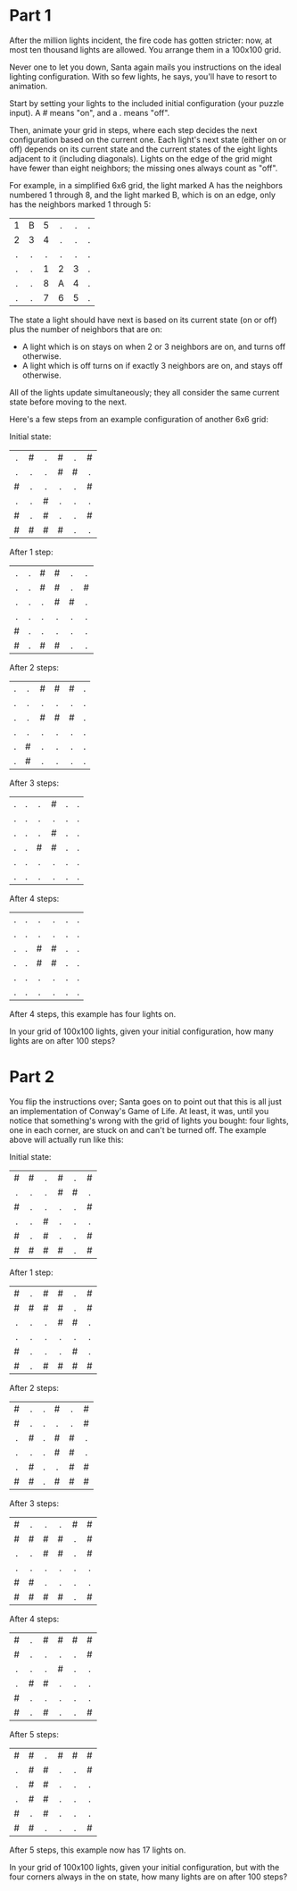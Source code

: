 # Part 1

After the million lights incident, the fire code has gotten stricter: now, at most ten thousand lights are allowed. You arrange them in a 100x100 grid.

Never one to let you down, Santa again mails you instructions on the ideal lighting configuration. With so few lights, he says, you'll have to resort to animation.

Start by setting your lights to the included initial configuration (your puzzle input). A # means "on", and a . means "off".

Then, animate your grid in steps, where each step decides the next configuration based on the current one. Each light's next state (either on or off) depends on its current state and the current states of the eight lights adjacent to it (including diagonals). Lights on the edge of the grid might have fewer than eight neighbors; the missing ones always count as "off".

For example, in a simplified 6x6 grid, the light marked A has the neighbors numbered 1 through 8, and the light marked B, which is on an edge, only has the neighbors marked 1 through 5:

| | | | | | |
| :---: | :---: | :---: | :---: | :---: | :---: |
| 1 | B | 5 | . | . | . |
| 2 | 3 | 4 | . | . | . |
| . | . | . | . | . | . |
| . | . | 1 | 2 | 3 | . |
| . | . | 8 | A | 4 | . |
| . | . | 7 | 6 | 5 | . |

The state a light should have next is based on its current state (on or off) plus the number of neighbors that are on:

- A light which is on stays on when 2 or 3 neighbors are on, and turns off otherwise.
- A light which is off turns on if exactly 3 neighbors are on, and stays off otherwise.

All of the lights update simultaneously; they all consider the same current state before moving to the next.

Here's a few steps from an example configuration of another 6x6 grid:

Initial state: <br />

| | | | | | |
| :---: | :---: | :---: | :---: | :---: | :---: |
| . | \# | . | \# | . | \# |
| . | . | . | \# | \# | . |
| \# | . | . | . | . |\# |
| . | . | \# | . | . | . |
| \# | . | \# | . | . | \# |
| \# | \# | \# | \# | . | . |

After 1 step: <br />

| | | | | | |
| :---: | :---: | :---: | :---: | :---: | :---: |
| . | . | \# | \# | . | . |
| . | . | \# | \# | . | \# |
| . | . | . | \# | \# | . |
| . | . | . | . | . | . |
| \# | . | . | . | . | . |
| \# | . | \# | \# | . | . |

After 2 steps: <br />

| | | | | | |
| :---: | :---: | :---: | :---: | :---: | :---: |
| . | . | \# | \# | \# | . |
| . | . | . | . | . | . |
| . | . | \# | \# | \# | . |
| . | . | . | . | . | . |
| . | \# | . | . | . | . |
| . | \# | . | . | . | . |

After 3 steps: <br />

| | | | | | |
| :---: | :---: | :---: | :---: | :---: | :---: |
| . | . | . | \# | . | . |
| . | . | . | . | . | . |
| . | . | . | \# | . | . |
| . | . | \# | \# | . | . |
| . | . | . | . | . | . |
| . | . | . | . | . | . |

After 4 steps: <br />

| | | | | | |
| :---: | :---: | :---: | :---: | :---: | :---: |
| . | . | . | . | . | . |
| . | . | . | . | . | . |
| . | . | \# | \# | . | . |
| . | . | \# | \# | . | . |
| . | . | . | . | . | . |
| . | . | . | . | . | . |

After 4 steps, this example has four lights on.

In your grid of 100x100 lights, given your initial configuration, how many lights are on after 100 steps?


# Part 2

You flip the instructions over; Santa goes on to point out that this is all just an implementation of Conway's Game of Life. At least, it was, until you notice that something's wrong with the grid of lights you bought: four lights, one in each corner, are stuck on and can't be turned off. The example above will actually run like this:

Initial state: <br />

| | | | | | |
| :---: | :---: | :---: | :---: | :---: | :---: |
| \# | \# | . | \# | . | \# |
| . | . | . | \# | \# | . |
| \# | . | . | . | . | \# |
| . | . | \# | . | . | . |
| \# | . | \# | . | . | \# |
| \# | \# | \# | \# | . | \# |

After 1 step: <br />

| | | | | | |
| :---: | :---: | :---: | :---: | :---: | :---: |
| \# | . | \# | \# | . | \# |
| \# | \# | \# | \# | . | \# |
| . | . | . | \# | \# | . |
| . | . | . | . | . | . |
| \# | . | . | . | \# | . |
| \# | . | \# | \# | \# | \# |

After 2 steps: <br />

| | | | | | |
| :---: | :---: | :---: | :---: | :---: | :---: |
| \# | . | . | \# | . | \# |
| \# | . | . | . | . | \# |
| . | \# | . | \# | \# | . |
| . | . | . | \# | \# | . |
| . | \# | . | . | \# | \# |
| \# | \# | . |\# | \# | \# |

After 3 steps: <br />

| | | | | | |
| :---: | :---: | :---: | :---: | :---: | :---: |
| \# | . | . | . | \# | \# |
| \# | \# | \# |\# | . | \# |
| . | . | \# | \# | . | \# |
| . | . | . | . | . | . |
| \# | \# | . | . | . | . |
| \# | \# | \# | \# | . | \# |

After 4 steps: <br />

| | | | | | |
| :---: | :---: | :---: | :---: | :---: | :---: |
| \# | . | \# | \# | \# | \# |
| \# | . | . | . | . | \# |
| . | . | . | \# | . | . |
| . | \# | \# | . | . | . |
| \# | . | . | . | . | . |
| \# | . | \# | . | . | \# |

After 5 steps: <br />

| | | | | | |
| :---: | :---: | :---: | :---: | :---: | :---: |
| \# | \# | . | \# | \# | \# |
| . | \# | \# | . | . | \# |
| . | \# | \# | . | . | . |
| . | \# | \# | . | . | . |
| \# | . | \# | . | . | . |
| \# | \# | . | . | . | \# |

After 5 steps, this example now has 17 lights on.

In your grid of 100x100 lights, given your initial configuration, but with the four corners always in the on state, how many lights are on after 100 steps?
